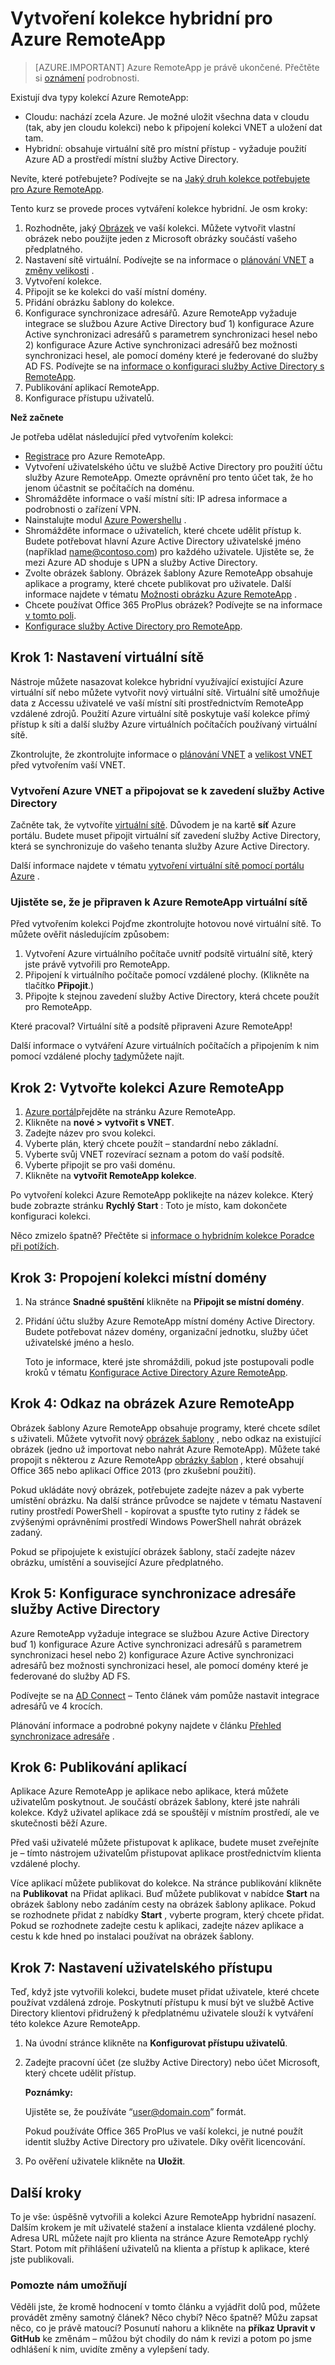 <properties
    pageTitle="Vytvoření kolekce hybridní pro Azure RemoteApp | Microsoft Azure"
    description="Naučte se vytvářet nasazení RemoteApp, který se připojuje k vaší síti."
    services="remoteapp"
    documentationCenter=""
    authors="lizap"
    manager="mbaldwin"
    editor=""/>

<tags
    ms.service="remoteapp"
    ms.workload="compute"
    ms.tgt_pltfrm="na"
    ms.devlang="na"
    ms.topic="article"
    ms.date="08/15/2016"
    ms.author="elizapo"/>

# <a name="how-to-create-a-hybrid-collection-for-azure-remoteapp"></a>Vytvoření kolekce hybridní pro Azure RemoteApp

> [AZURE.IMPORTANT]
> Azure RemoteApp je právě ukončené. Přečtěte si [oznámení](https://go.microsoft.com/fwlink/?linkid=821148) podrobnosti.

Existují dva typy kolekcí Azure RemoteApp:

- Cloudu: nachází zcela Azure. Je možné uložit všechna data v cloudu (tak, aby jen cloudu kolekci) nebo k připojení kolekci VNET a uložení dat tam.   
- Hybridní: obsahuje virtuální sítě pro místní přístup - vyžaduje použití Azure AD a prostředí místní služby Active Directory.

Nevíte, které potřebujete? Podívejte se na [Jaký druh kolekce potřebujete pro Azure RemoteApp](remoteapp-collections.md).

Tento kurz se provede proces vytváření kolekce hybridní. Je osm kroky:

1.  Rozhodněte, jaký [Obrázek](remoteapp-imageoptions.md) ve vaší kolekci. Můžete vytvořit vlastní obrázek nebo použijte jeden z Microsoft obrázky součástí vašeho předplatného.
2. Nastavení sítě virtuální. Podívejte se na informace o [plánování VNET](remoteapp-planvnet.md) a [změny velikosti](remoteapp-vnetsizing.md) .
2.  Vytvoření kolekce.
2.  Připojit se ke kolekci do vaší místní domény.
3.  Přidání obrázku šablony do kolekce.
4.  Konfigurace synchronizace adresářů. Azure RemoteApp vyžaduje integrace se službou Azure Active Directory buď 1) konfigurace Azure Active synchronizaci adresářů s parametrem synchronizaci hesel nebo 2) konfigurace Azure Active synchronizaci adresářů bez možnosti synchronizaci hesel, ale pomocí domény které je federované do služby AD FS. Podívejte se na [informace o konfiguraci služby Active Directory s RemoteApp](remoteapp-ad.md).
5.  Publikování aplikací RemoteApp.
6.  Konfigurace přístupu uživatelů.

**Než začnete**

Je potřeba udělat následující před vytvořením kolekci:

- [Registrace](https://azure.microsoft.com/services/remoteapp/) pro Azure RemoteApp.
- Vytvoření uživatelského účtu ve službě Active Directory pro použití účtu služby Azure RemoteApp. Omezte oprávnění pro tento účet tak, že ho jenom účastnit se počítačích na doménu.
- Shromážděte informace o vaší místní síti: IP adresa informace a podrobnosti o zařízení VPN.
- Nainstalujte modul [Azure Powershellu](../powershell-install-configure.md) .
- Shromážděte informace o uživatelích, které chcete udělit přístup k. Budete potřebovat hlavní Azure Active Directory uživatelské jméno (například name@contoso.com) pro každého uživatele. Ujistěte se, že mezi Azure AD shoduje s UPN a služby Active Directory.
- Zvolte obrázek šablony. Obrázek šablony Azure RemoteApp obsahuje aplikace a programy, které chcete publikovat pro uživatele. Další informace najdete v tématu [Možnosti obrázku Azure RemoteApp](remoteapp-imageoptions.md) .
- Chcete používat Office 365 ProPlus obrázek? Podívejte se na informace [v tomto poli](remoteapp-officesubscription.md).
- [Konfigurace služby Active Directory pro RemoteApp](remoteapp-ad.md).



## <a name="step-1-set-up-your-virtual-network"></a>Krok 1: Nastavení virtuální sítě
Nástroje můžete nasazovat kolekce hybridní využívající existující Azure virtuální síť nebo můžete vytvořit nový virtuální sítě. Virtuální sítě umožňuje data z Accessu uživatelé ve vaší místní síti prostřednictvím RemoteApp vzdálené zdrojů. Použití Azure virtuální sítě poskytuje vaší kolekce přímý přístup k síti a další služby Azure virtuálních počítačích používaný virtuální sítě.

Zkontrolujte, že zkontrolujte informace o [plánování VNET](remoteapp-planvnet.md) a [velikost VNET](remoteapp-vnetsizing.md) před vytvořením vaší VNET.

### <a name="create-an-azure-vnet-and-join-it-to-your-active-directory-deployment"></a>Vytvoření Azure VNET a připojovat se k zavedení služby Active Directory

Začněte tak, že vytvoříte [virtuální sítě](../virtual-network/virtual-networks-create-vnet-arm-pportal.md). Důvodem je na kartě **síť** Azure portálu. Budete muset připojit virtuální síť zavedení služby Active Directory, která se synchronizuje do vašeho tenanta služby Azure Active Directory.

Další informace najdete v tématu [vytvoření virtuální sítě pomocí portálu Azure](../virtual-network/virtual-networks-create-vnet-arm-pportal.md) .

### <a name="make-sure-your-virtual-network-is-ready-for-azure-remoteapp"></a>Ujistěte se, že je připraven k Azure RemoteApp virtuální sítě
Před vytvořením kolekci Pojďme zkontrolujte hotovou nové virtuální sítě. To můžete ověřit následujícím způsobem:

1. Vytvoření Azure virtuálního počítače uvnitř podsítě virtuální sítě, který jste právě vytvořili pro RemoteApp.
2. Připojení k virtuálního počítače pomocí vzdálené plochy. (Klikněte na tlačítko **Připojit**.)
3. Připojte k stejnou zavedení služby Active Directory, která chcete použít pro RemoteApp.

Které pracoval? Virtuální sítě a podsítě připraveni Azure RemoteApp!

Další informace o vytváření Azure virtuálních počítačích a připojením k nim pomocí vzdálené plochy [tady](https://msdn.microsoft.com/library/azure/jj156003.aspx)můžete najít.

## <a name="step-2-create-an-azure-remoteapp-collection"></a>Krok 2: Vytvořte kolekci Azure RemoteApp ##



1. [Azure portál](http://manage.windowsazure.com)přejděte na stránku Azure RemoteApp.
2. Klikněte na **nové > vytvořit s VNET**.
3. Zadejte název pro svou kolekci.
4. Vyberte plán, který chcete použít – standardní nebo základní.
5. Vyberte svůj VNET rozevírací seznam a potom do vaší podsítě.
6. Vyberte připojit se pro vaši doménu.
5. Klikněte na **vytvořit RemoteApp kolekce**.

Po vytvoření kolekci Azure RemoteApp poklikejte na název kolekce. Který bude zobrazte stránku **Rychlý Start** : Toto je místo, kam dokončete konfiguraci kolekci.

Něco zmizelo špatně? Přečtěte si [informace o hybridním kolekce Poradce při potížích](remoteapp-hybridtrouble.md).

## <a name="step-3-link-your-collection-to-the-local-domain"></a>Krok 3: Propojení kolekci místní domény ##


1. Na stránce **Snadné spuštění** klikněte na **Připojit se místní domény**.
2. Přidání účtu služby Azure RemoteApp místní domény Active Directory. Budete potřebovat název domény, organizační jednotku, služby účet uživatelské jméno a heslo.

    Toto je informace, které jste shromáždili, pokud jste postupovali podle kroků v tématu [Konfigurace Active Directory Azure RemoteApp](remoteapp-ad.md).


## <a name="step-4-link-to-an-azure-remoteapp-image"></a>Krok 4: Odkaz na obrázek Azure RemoteApp ##

Obrázek šablony Azure RemoteApp obsahuje programy, které chcete sdílet s uživateli. Můžete vytvořit nový [obrázek šablony](remoteapp-imageoptions.md) , nebo odkaz na existující obrázek (jedno už importovat nebo nahrát Azure RemoteApp). Můžete také propojit s některou z Azure RemoteApp [obrázky šablon](remoteapp-images.md) , které obsahují Office 365 nebo aplikací Office 2013 (pro zkušební použití).

Pokud ukládáte nový obrázek, potřebujete zadejte název a pak vyberte umístění obrázku. Na další stránce průvodce se najdete v tématu Nastavení rutiny prostředí PowerShell - kopírovat a spusťte tyto rutiny z řádek se zvýšenými oprávněními prostředí Windows PowerShell nahrát obrázek zadaný.

Pokud se připojujete k existující obrázek šablony, stačí zadejte název obrázku, umístění a související Azure předplatného.



## <a name="step-5-configure-active-directory-directory-synchronization"></a>Krok 5: Konfigurace synchronizace adresáře služby Active Directory ##

Azure RemoteApp vyžaduje integrace se službou Azure Active Directory buď 1) konfigurace Azure Active synchronizaci adresářů s parametrem synchronizaci hesel nebo 2) konfigurace Azure Active synchronizaci adresářů bez možnosti synchronizaci hesel, ale pomocí domény které je federované do služby AD FS.

Podívejte se na [AD Connect](https://blogs.technet.microsoft.com/enterprisemobility/2014/08/04/connecting-ad-and-azure-ad-only-4-clicks-with-azure-ad-connect/) – Tento článek vám pomůže nastavit integrace adresářů ve 4 krocích.

Plánování informace a podrobné pokyny najdete v článku [Přehled synchronizace adresáře](http://msdn.microsoft.com//library/azure/hh967642.aspx) .

## <a name="step-6-publish-apps"></a>Krok 6: Publikování aplikací ##

Aplikace Azure RemoteApp je aplikace nebo aplikace, která můžete uživatelům poskytnout. Je součástí obrázek šablony, které jste nahráli kolekce. Když uživatel aplikace zdá se spouštějí v místním prostředí, ale ve skutečnosti běží Azure.

Před vaši uživatelé můžete přistupovat k aplikace, budete muset zveřejníte je – tímto nástrojem uživatelům přistupovat aplikace prostřednictvím klienta vzdálené plochy.

Více aplikací můžete publikovat do kolekce. Na stránce publikování klikněte na **Publikovat** na Přidat aplikaci. Buď můžete publikovat v nabídce **Start** na obrázek šablony nebo zadáním cesty na obrázek šablony aplikace. Pokud se rozhodnete přidat z nabídky **Start** , vyberte program, který chcete přidat. Pokud se rozhodnete zadejte cestu k aplikaci, zadejte název aplikace a cestu k kde hned po instalaci používat na obrázek šablony.

## <a name="step-7-configure-user-access"></a>Krok 7: Nastavení uživatelského přístupu ##

Teď, když jste vytvořili kolekci, budete muset přidat uživatele, které chcete používat vzdálená zdroje. Poskytnutí přístupu k musí být ve službě Active Directory klientovi přidružený k předplatnému uživatele slouží k vytváření této kolekce Azure RemoteApp.

1.  Na úvodní stránce klikněte na **Konfigurovat přístupu uživatelů**.
2.  Zadejte pracovní účet (ze služby Active Directory) nebo účet Microsoft, který chcete udělit přístup.

    **Poznámky:**

    Ujistěte se, že používáte “user@domain.com” formát.

    Pokud používáte Office 365 ProPlus ve vaší kolekci, je nutné použít identit služby Active Directory pro uživatele. Díky ověřit licencování.


3.  Po ověření uživatele klikněte na **Uložit**.


## <a name="next-steps"></a>Další kroky ##
To je vše: úspěšně vytvořili a kolekci Azure RemoteApp hybridní nasazení. Dalším krokem je mít uživatelé stažení a instalace klienta vzdálené plochy. Adresa URL můžete najít pro klienta na stránce Azure RemoteApp rychlý Start. Potom mít přihlášení uživatelů na klienta a přístup k aplikace, které jste publikovali.



### <a name="help-us-help-you"></a>Pomozte nám umožňují
Věděli jste, že kromě hodnocení v tomto článku a vyjádřit dolů pod, můžete provádět změny samotný článek? Něco chybí? Něco špatně? Můžu zapsat něco, co je právě matoucí? Posunutí nahoru a klikněte na **příkaz Upravit v GitHub** ke změnám – můžou být chodily do nám k revizi a potom po jsme odhlášení k nim, uvidíte změny a vylepšení tady.
